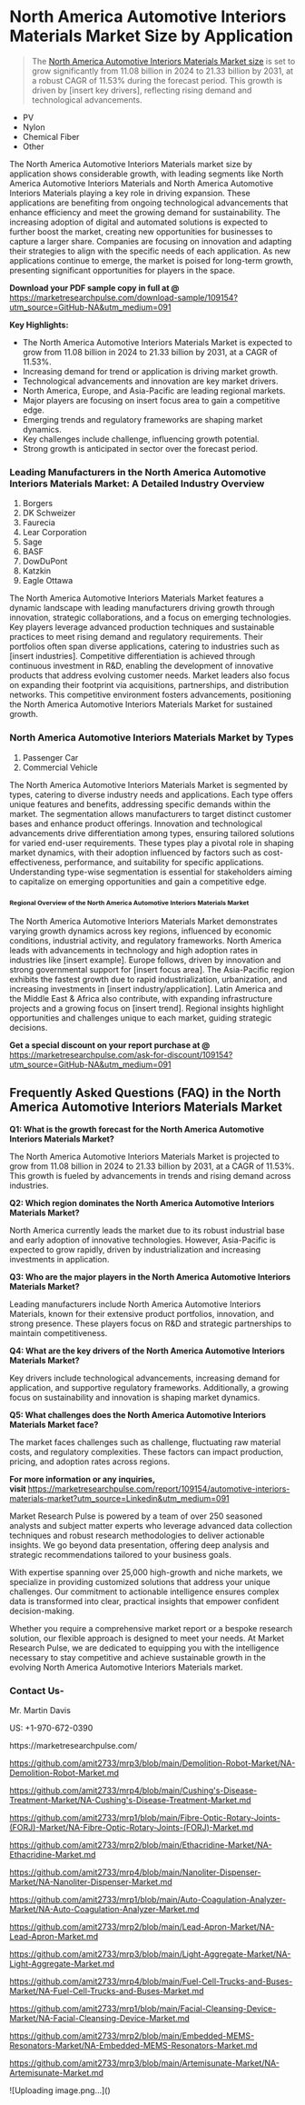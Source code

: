 <h1>North America Automotive Interiors Materials Market&nbsp;Size by Application</h1><blockquote><p>The <a href="https://marketresearchpulse.com/download-sample/109154?utm_source=GitHub-NA&amp;utm_medium=091">North America Automotive Interiors Materials Market size</a> is set to grow significantly from 11.08 billion in 2024 to 21.33 billion by 2031, at a robust CAGR of 11.53% during the forecast period. This growth is driven by [insert key drivers], reflecting rising demand and technological advancements.</p></blockquote><ul><li>PV <li> Nylon <li> Chemical Fiber <li> Other</li></ul><p>The North America Automotive Interiors Materials market size by application shows considerable growth, with leading segments like North America Automotive Interiors Materials and North America Automotive Interiors Materials playing a key role in driving expansion. These applications are benefiting from ongoing technological advancements that enhance efficiency and meet the growing demand for sustainability. The increasing adoption of digital and automated solutions is expected to further boost the market, creating new opportunities for businesses to capture a larger share. Companies are focusing on innovation and adapting their strategies to align with the specific needs of each application. As new applications continue to emerge, the market is poised for long-term growth, presenting significant opportunities for players in the space.</p><p><strong>Download your PDF sample copy in full at @ </strong><a href="https://marketresearchpulse.com/download-sample/109154?utm_source=GitHub-NA&amp;utm_medium=091">https://marketresearchpulse.com/download-sample/109154?utm_source=GitHub-NA&amp;utm_medium=091</a></p><p><strong>Key Highlights: </strong></p><ul><li>The North America Automotive Interiors Materials Market is expected to grow from 11.08 billion in 2024 to 21.33 billion by 2031, at a CAGR of 11.53%.</li><li>Increasing demand for trend or application is driving market growth.</li><li>Technological advancements and innovation are key market drivers.</li><li>North America, Europe, and Asia-Pacific are leading regional markets.</li><li>Major players are focusing on insert focus area to gain a competitive edge.</li><li>Emerging trends and regulatory frameworks are shaping market dynamics.</li><li>Key challenges include challenge, influencing growth potential.</li><li>Strong growth is anticipated in sector over the forecast period.</li></ul><h3>Leading Manufacturers in the North America Automotive Interiors Materials Market: A Detailed Industry Overview</h3><ol><li>Borgers</li><li>DK Schweizer</li><li>Faurecia</li><li>Lear Corporation</li><li>Sage</li><li>BASF</li><li>DowDuPont</li><li>Katzkin</li><li>Eagle Ottawa</li></ol><div class="flex max-w-full flex-col flex-grow"><div class="min-h-8 text-message flex w-full flex-col items-end gap-2 whitespace-normal break-words [.text-message+&amp;]:mt-5" dir="auto" data-message-author-role="assistant" data-message-id="fd8432e4-4910-450d-b182-61b7bfb0a01f" data-message-model-slug="gpt-4o"><div class="flex w-full flex-col gap-1 empty:hidden first:pt-[3px]"><div class="markdown prose w-full break-words dark:prose-invert light"><p>The North America Automotive Interiors Materials Market features a dynamic landscape with leading manufacturers driving growth through innovation, strategic collaborations, and a focus on emerging technologies. Key players leverage advanced production techniques and sustainable practices to meet rising demand and regulatory requirements. Their portfolios often span diverse applications, catering to industries such as [insert industries]. Competitive differentiation is achieved through continuous investment in R&amp;D, enabling the development of innovative products that address evolving customer needs. Market leaders also focus on expanding their footprint via acquisitions, partnerships, and distribution networks. This competitive environment fosters advancements, positioning the North America Automotive Interiors Materials Market for sustained growth.</p></div></div></div></div><h3>North America Automotive Interiors Materials Market by Types</h3><ol><li>Passenger Car <li> Commercial Vehicle</li></ol><div class="flex max-w-full flex-col flex-grow"><div class="min-h-8 text-message flex w-full flex-col items-end gap-2 whitespace-normal break-words [.text-message+&amp;]:mt-5" dir="auto" data-message-author-role="assistant" data-message-id="084470be-0bb7-4664-bddf-5156b4f41249" data-message-model-slug="gpt-4o-mini"><div class="flex w-full flex-col gap-1 empty:hidden first:pt-[3px]"><div class="markdown prose w-full break-words dark:prose-invert light"><p>The North America Automotive Interiors Materials Market is segmented by types, catering to diverse industry needs and applications. Each type offers unique features and benefits, addressing specific demands within the market. The segmentation allows manufacturers to target distinct customer bases and enhance product offerings. Innovation and technological advancements drive differentiation among types, ensuring tailored solutions for varied end-user requirements. These types play a pivotal role in shaping market dynamics, with their adoption influenced by factors such as cost-effectiveness, performance, and suitability for specific applications. Understanding type-wise segmentation is essential for stakeholders aiming to capitalize on emerging opportunities and gain a competitive edge.</p></div></div></div></div><h3><span style="font-size: 11px;">Regional Overview of the North America Automotive Interiors Materials Market</span></h3><div class="flex max-w-full flex-col flex-grow"><div class="min-h-8 text-message flex w-full flex-col items-end gap-2 whitespace-normal break-words [.text-message+&amp;]:mt-5" dir="auto" data-message-author-role="assistant" data-message-id="e9038762-ce64-4e30-91c9-9bd413514231" data-message-model-slug="gpt-4o-mini"><div class="flex w-full flex-col gap-1 empty:hidden first:pt-[3px]"><div class="markdown prose w-full break-words dark:prose-invert light"><p>The North America Automotive Interiors Materials Market demonstrates varying growth dynamics across key regions, influenced by economic conditions, industrial activity, and regulatory frameworks. North America leads with advancements in technology and high adoption rates in industries like [insert example]. Europe follows, driven by innovation and strong governmental support for [insert focus area]. The Asia-Pacific region exhibits the fastest growth due to rapid industrialization, urbanization, and increasing investments in [insert industry/application]. Latin America and the Middle East &amp; Africa also contribute, with expanding infrastructure projects and a growing focus on [insert trend]. Regional insights highlight opportunities and challenges unique to each market, guiding strategic decisions.</p></div></div></div></div><p><strong>Get a special discount on your report purchase at @ </strong><a href="https://marketresearchpulse.com/ask-for-discount/109154?utm_source=GitHub-NA&amp;utm_medium=091">https://marketresearchpulse.com/ask-for-discount/109154?utm_source=GitHub-NA&amp;utm_medium=091</a></p><h2>Frequently Asked Questions (FAQ) in the North America Automotive Interiors Materials Market</h2><p><strong>Q1: What is the growth forecast for the North America Automotive Interiors Materials Market?</strong></p><p>The North America Automotive Interiors Materials Market is projected to grow from 11.08 billion in 2024 to 21.33 billion by 2031, at a CAGR of 11.53%. This growth is fueled by advancements in trends and rising demand across industries.</p><p><strong>Q2: Which region dominates the North America Automotive Interiors Materials Market?</strong></p><p>North America currently leads the market due to its robust industrial base and early adoption of innovative technologies. However, Asia-Pacific is expected to grow rapidly, driven by industrialization and increasing investments in application.</p><p><strong>Q3: Who are the major players in the North America Automotive Interiors Materials Market?</strong></p><p>Leading manufacturers include North America Automotive Interiors Materials, known for their extensive product portfolios, innovation, and strong presence. These players focus on R&amp;D and strategic partnerships to maintain competitiveness.</p><p><strong>Q4: What are the key drivers of the North America Automotive Interiors Materials Market?</strong></p><p>Key drivers include technological advancements, increasing demand for application, and supportive regulatory frameworks. Additionally, a growing focus on sustainability and innovation is shaping market dynamics.</p><p><strong>Q5: What challenges does the North America Automotive Interiors Materials Market face?</strong></p><p>The market faces challenges such as challenge, fluctuating raw material costs, and regulatory complexities. These factors can impact production, pricing, and adoption rates across regions.</p><p><strong>For more information or any inquiries, visit&nbsp;</strong><a href="https://marketresearchpulse.com/report/109154/automotive-interiors-materials-market?utm_source=Linkedin&utm_medium=091">https://marketresearchpulse.com/report/109154/automotive-interiors-materials-market?utm_source=Linkedin&utm_medium=091</a></p><p>Market Research Pulse is powered by a team of over 250 seasoned analysts and subject matter experts who leverage advanced data collection techniques and robust research methodologies to deliver actionable insights. We go beyond data presentation, offering deep analysis and strategic recommendations tailored to your business goals.</p><p>With expertise spanning over 25,000 high-growth and niche markets, we specialize in providing customized solutions that address your unique challenges. Our commitment to actionable intelligence ensures complex data is transformed into clear, practical insights that empower confident decision-making.</p><p>Whether you require a comprehensive market report or a bespoke research solution, our flexible approach is designed to meet your needs. At Market Research Pulse, we are dedicated to equipping you with the intelligence necessary to stay competitive and achieve sustainable growth in the evolving North America Automotive Interiors Materials market.</p><h3><strong>Contact Us-</strong></h3><p>Mr. Martin Davis</p><p>US: +1-970-672-0390</p><p>https://marketresearchpulse.com/</p><p><a href="https://github.com/amit2733/mrp3/blob/main/Demolition-Robot-Market/NA-Demolition-Robot-Market.md">https://github.com/amit2733/mrp3/blob/main/Demolition-Robot-Market/NA-Demolition-Robot-Market.md</a></p><p><a href="https://github.com/amit2733/mrp4/blob/main/Cushing's-Disease-Treatment-Market/NA-Cushing's-Disease-Treatment-Market.md">https://github.com/amit2733/mrp4/blob/main/Cushing's-Disease-Treatment-Market/NA-Cushing's-Disease-Treatment-Market.md</a></p><p><a href="https://github.com/amit2733/mrp1/blob/main/Fibre-Optic-Rotary-Joints-(FORJ)-Market/NA-Fibre-Optic-Rotary-Joints-(FORJ)-Market.md">https://github.com/amit2733/mrp1/blob/main/Fibre-Optic-Rotary-Joints-(FORJ)-Market/NA-Fibre-Optic-Rotary-Joints-(FORJ)-Market.md</a></p><p><a href="https://github.com/amit2733/mrp2/blob/main/Ethacridine-Market/NA-Ethacridine-Market.md">https://github.com/amit2733/mrp2/blob/main/Ethacridine-Market/NA-Ethacridine-Market.md</a></p><p><a href="https://github.com/amit2733/mrp4/blob/main/Nanoliter-Dispenser-Market/NA-Nanoliter-Dispenser-Market.md">https://github.com/amit2733/mrp4/blob/main/Nanoliter-Dispenser-Market/NA-Nanoliter-Dispenser-Market.md</a></p><p><a href="https://github.com/amit2733/mrp1/blob/main/Auto-Coagulation-Analyzer-Market/NA-Auto-Coagulation-Analyzer-Market.md">https://github.com/amit2733/mrp1/blob/main/Auto-Coagulation-Analyzer-Market/NA-Auto-Coagulation-Analyzer-Market.md</a></p><p><a href="https://github.com/amit2733/mrp2/blob/main/Lead-Apron-Market/NA-Lead-Apron-Market.md">https://github.com/amit2733/mrp2/blob/main/Lead-Apron-Market/NA-Lead-Apron-Market.md</a></p><p><a href="https://github.com/amit2733/mrp3/blob/main/Light-Aggregate-Market/NA-Light-Aggregate-Market.md">https://github.com/amit2733/mrp3/blob/main/Light-Aggregate-Market/NA-Light-Aggregate-Market.md</a></p><p><a href="https://github.com/amit2733/mrp4/blob/main/Fuel-Cell-Trucks-and-Buses-Market/NA-Fuel-Cell-Trucks-and-Buses-Market.md">https://github.com/amit2733/mrp4/blob/main/Fuel-Cell-Trucks-and-Buses-Market/NA-Fuel-Cell-Trucks-and-Buses-Market.md</a></p><p><a href="https://github.com/amit2733/mrp1/blob/main/Facial-Cleansing-Device-Market/NA-Facial-Cleansing-Device-Market.md">https://github.com/amit2733/mrp1/blob/main/Facial-Cleansing-Device-Market/NA-Facial-Cleansing-Device-Market.md</a></p><p><a href="https://github.com/amit2733/mrp2/blob/main/Embedded-MEMS-Resonators-Market/NA-Embedded-MEMS-Resonators-Market.md">https://github.com/amit2733/mrp2/blob/main/Embedded-MEMS-Resonators-Market/NA-Embedded-MEMS-Resonators-Market.md</a></p><p><a href="https://github.com/amit2733/mrp3/blob/main/Artemisunate-Market/NA-Artemisunate-Market.md">https://github.com/amit2733/mrp3/blob/main/Artemisunate-Market/NA-Artemisunate-Market.md</a></p>
![Uploading image.png…]()

